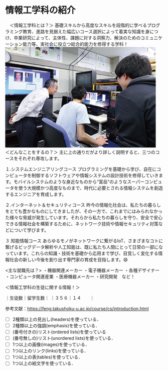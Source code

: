 # 情報工学科の紹介
<!-- Markdown記法を使って学科の紹介ページを作る -->
　＜情報工学科とは？＞
基礎スキルから高度なスキルを段階的に学べるプログラミング教育、進路を見据えた幅広いコース選択によって着実な知識を身につけ、卒業研究によって、主体性、課題に対する洞察力、解決のためのコミュニケーション能力等、実社会に役立つ総合的能力を修得する学科！
![](2022-05-29-13-28-12.png)
　
＜どんなことをするの？＞
主に上の通りだがより詳しく説明すると、三つのコースをそれぞれ専攻します。

１.システムエンジニアリングコース
プログラミングを基礎から学び、自在にコンピュータを制御するソフトウェアや情報システムの設計技術を修得していきます。モバイルシステムのような身近なものから“富岳”のようなスーパーコンピュータを使う大規模かつ高度なものまで、時代に必要とされる情報システムを創造するエンジニアを育成します。

２.インターネット＆セキュリティコース
昨今の情報化社会は、私たちの暮らしをとても豊かなものにしてきましたが、その一方で、これまでにはみられなかった様々な脅威が発生しています。それらから私たちの暮らしを守り、安全で安心できる情報社会を構築するために、ネットワーク技術や情報セキュリティ対策などについて学びます。

３.知能情報コース
あらゆるモノがネットワークに繋がるIoT、さまざまなコトに繋げるビッグデータ解析や人工知能は、既に私たち人間にとって日常の一部になっています。これらの知識・技術を基礎から応用まで学び、目覚しく変化する情報社会の新しい今後を創り出す専門家の育成を目指します。😄

<主な就職先は？>
・機器関連メーカー
・電子機器メーカー
・各種デザイナー
・コンピュータ関連産業
・医療機器メーカー
・研究開発　など！

＜情報工学科の生徒に関する情報！＞

｜生徒数｜留学生数｜
｜３５６｜１４　　｜

参考文献：https://feng.takushoku-u.ac.jp/course/cs/introduction.html

<!-- この部分より上に記述を追加して下のチェックボックスで確認する -->
- [ ] 2種類以上の見出し(headers)を使っている．
- [ ] 2種類以上の強調(emphasis)を使っている．
- [ ] (番号付きの)リスト(ordered lists)を使っている
- [ ] (番号無しの)リスト(unordered lists)を使っている．
- [ ] 1つ以上の画像(images)を使っている．
- [ ] 1つ以上のリンク(links)を使っている．
- [ ] 1つ以上の表(tables)を使っている．
- [ ] 1つ以上の絵文字を使っている．
